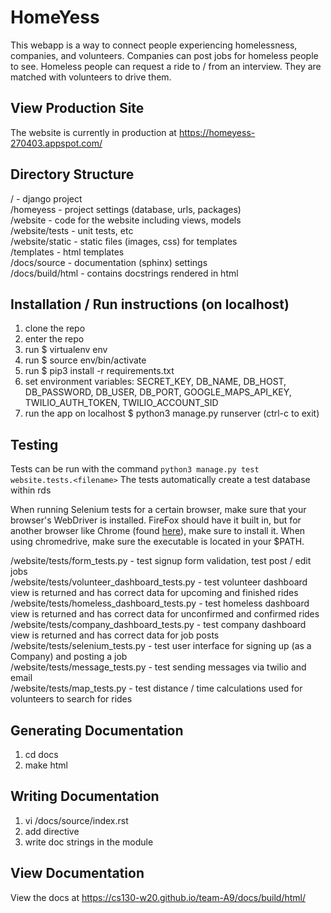 # HomeYess
This webapp is a way to connect people experiencing homelessness, companies, and volunteers. Companies can post jobs for homeless people to see. Homeless people can request a ride to / from an interview. They are matched with volunteers to drive them.

## View Production Site
The website is currently in production at https://homeyess-270403.appspot.com/

## Directory Structure
/ - django project  
/homeyess - project settings (database, urls, packages)  
/website - code for the website including views, models  
/website/tests - unit tests, etc  
/website/static - static files (images, css) for templates  
/templates - html templates  
/docs/source - documentation (sphinx) settings  
/docs/build/html - contains docstrings rendered in html

## Installation / Run instructions (on localhost)
1) clone the repo
2) enter the repo
3) run $ virtualenv env
4) run $ source env/bin/activate
5) run $ pip3 install -r requirements.txt
6) set environment variables: SECRET_KEY, DB_NAME, DB_HOST, DB_PASSWORD, DB_USER, DB_PORT, GOOGLE_MAPS_API_KEY, TWILIO_AUTH_TOKEN, TWILIO_ACCOUNT_SID  
7) run the app on localhost $ python3 manage.py runserver (ctrl-c to exit)

## Testing
Tests can be run with the command `python3 manage.py test website.tests.<filename>`
The tests automatically create a test database within rds

When running Selenium tests for a certain browser, make sure that your browser's WebDriver is installed. FireFox
should have it built in, but for another browser like Chrome (found [here](https://sites.google.com/a/chromium.org/chromedriver/downloads)), make sure to install it. When using chromedrive, make sure the executable is located in your $PATH.

/website/tests/form_tests.py - test signup form validation, test post / edit jobs  
/website/tests/volunteer_dashboard_tests.py - test volunteer dashboard view is returned and has correct data for upcoming and finished rides  
/website/tests/homeless_dashboard_tests.py - test homeless dashboard view is returned and has correct data for unconfirmed and confirmed rides  
/website/tests/company_dashboard_tests.py - test company dashboard view is returned and has correct data for job posts  
/website/tests/selenium_tests.py - test user interface for signing up (as a Company) and posting a job  
/website/tests/message_tests.py - test sending messages via twilio and email  
/website/tests/map_tests.py - test distance / time calculations used for volunteers to search for rides  

## Generating Documentation
1) cd docs
2) make html

## Writing Documentation
1) vi /docs/source/index.rst
2) add directive
3) write doc strings in the module

## View Documentation
View the docs at https://cs130-w20.github.io/team-A9/docs/build/html/
